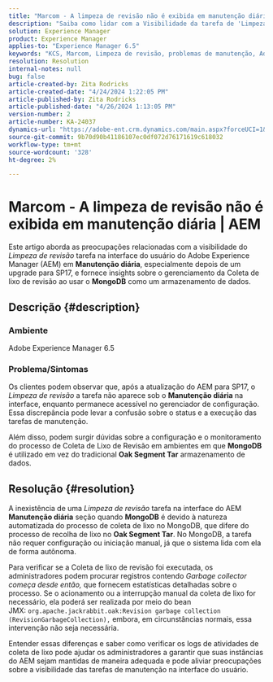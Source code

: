 ```yaml
---
title: "Marcom - A limpeza de revisão não é exibida em manutenção diária | AEM"
description: "Saiba como lidar com a Visibilidade da tarefa de 'Limpeza de revisão' e a Coleta de lixo no Adobe Experience Manager com MongoDB."
solution: Experience Manager
product: Experience Manager
applies-to: "Experience Manager 6.5"
keywords: "KCS, Marcom, Limpeza de revisão, problemas de manutenção, Adobe Experience Manager, AEM, interface do usuário"
resolution: Resolution
internal-notes: null
bug: false
article-created-by: Zita Rodricks
article-created-date: "4/24/2024 1:22:05 PM"
article-published-by: Zita Rodricks
article-published-date: "4/26/2024 1:13:05 PM"
version-number: 2
article-number: KA-24037
dynamics-url: "https://adobe-ent.crm.dynamics.com/main.aspx?forceUCI=1&pagetype=entityrecord&etn=knowledgearticle&id=0d97baa2-3d02-ef11-a1fe-6045bd0065b6"
source-git-commit: 9b70d90b41186107ec0df072d76171619c618032
workflow-type: tm+mt
source-wordcount: '328'
ht-degree: 2%

---
```


# Marcom - A limpeza de revisão não é exibida em manutenção diária | AEM


Este artigo aborda as preocupações relacionadas com a visibilidade do *Limpeza de revisão* tarefa na interface do usuário do Adobe Experience Manager (AEM) em <b>Manutenção diária</b>, especialmente depois de um upgrade para SP17, e fornece insights sobre o gerenciamento da Coleta de lixo de revisão ao usar o <b>MongoDB</b> como um armazenamento de dados.

## Descrição {#description}


### Ambiente

Adobe Experience Manager 6.5



### Problema/Sintomas

Os clientes podem observar que, após a atualização do AEM para SP17, o *Limpeza de revisão* a tarefa não aparece sob o <b>Manutenção diária</b> na interface, enquanto permanece acessível no gerenciador de configuração. Essa discrepância pode levar a confusão sobre o status e a execução das tarefas de manutenção.

Além disso, podem surgir dúvidas sobre a configuração e o monitoramento do processo de Coleta de Lixo de Revisão em ambientes em que <b>MongoDB</b> é utilizado em vez do tradicional <b>Oak Segment Tar</b> armazenamento de dados.


## Resolução {#resolution}


A inexistência de uma *Limpeza de revisão* tarefa na interface do AEM <b>Manutenção diária</b> seção quando <b>MongoDB</b> é devido à natureza automatizada do processo de coleta de lixo no MongoDB, que difere do processo de recolha de lixo no <b>Oak Segment Tar</b>. No MongoDB, a tarefa não requer configuração ou iniciação manual, já que o sistema lida com ela de forma autônoma.

Para verificar se a Coleta de lixo de revisão foi executada, os administradores podem procurar registros contendo *Garbage collector começa desde então,* que fornecem estatísticas detalhadas sobre o processo. Se o acionamento ou a interrupção manual da coleta de lixo for necessário, ela poderá ser realizada por meio do bean JMX: `org.apache.jackrabbit.oak:Revision garbage collection (RevisionGarbageCollection),` embora, em circunstâncias normais, essa intervenção não seja necessária.

Entender essas diferenças e saber como verificar os logs de atividades de coleta de lixo pode ajudar os administradores a garantir que suas instâncias do AEM sejam mantidas de maneira adequada e pode aliviar preocupações sobre a visibilidade das tarefas de manutenção na interface do usuário.
